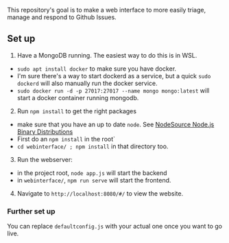 This repository's goal is to make a web interface to more easily triage, manage and respond to Github Issues.

## Set up

1. Have a MongoDB running. The easiest way to do this is in WSL.
  * `sudo apt install docker` to make sure you have docker.
  * I'm sure there's a way to start dockerd as a service, but a quick `sudo dockerd` will also manually run the docker service.
  * `sudo docker run -d -p 27017:27017 --name mongo mongo:latest` will start a docker container running mongodb.
2. Run `npm install` to get the right packages
  * make sure that you have an up to date `node`. See [NodeSource Node.js Binary Distributions](https://github.com/nodesource/distributions/blob/master/README.md)
  * First do an `npm install` in the root`
  * `cd webinterface/ ; npm install` in that directory too.
3. Run the webserver:
  * in the project root, `node app.js` will start the backend
  * in `webinterface/`, `npm run serve` will start the frontend.
4. Navigate to `http://localhost:8080/#/` to view the website.

### Further set up
You can replace `defaultconfig.js` with your actual one once you want to go live.
